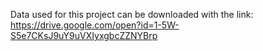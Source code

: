 Data used for this project can be downloaded with the link:
https://drive.google.com/open?id=1-5W-S5e7CKsJ9uY9uVXIyxgbcZZNYBrp
